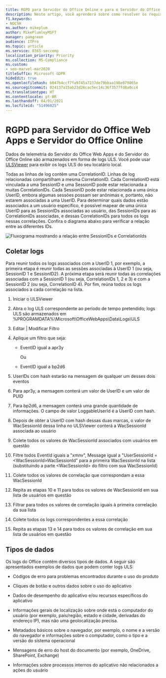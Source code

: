 ```yaml
---
title: RGPD para Servidor do Office Online e para o Servidor do Office Web Apps
description: Neste artigo, você aprenderá sobre como resolver os requisitos do RGPD para o servidor do Office Online e para o Office Web Apps.
f1.keywords:
- NOCSH
ms.author: mikeplum
author: MikePlumleyMSFT
manager: pamgreen
audience: ITPro
ms.topic: article
ms.service: O365-seccomp
localization_priority: Priority
ms.collection: MS-Compliance
ms.custom:
- seo-marvel-mar2020
titleSuffix: Microsoft GDPR
hideEdit: true
ms.openlocfilehash: b047b4ccf7fa9745a7237de79bbaa198e079865e
ms.sourcegitcommit: 024137a15ab23d26cac5ec14c36f3577fd8a0cc4
ms.translationtype: HT
ms.contentlocale: pt-BR
ms.lasthandoff: 04/01/2021
ms.locfileid: "51496025"
---
```

# <a name="gdpr-for-office-web-apps-server-and-office-online-server"></a>RGPD para Servidor do Office Web Apps e Servidor do Office Online

Dados de telemetria do Servidor do Office Web Apps e do Servidor do Office Online são armazenados em forma de logs ULS. Você pode usar [ULSViewer](https://www.microsoft.com/download/details.aspx?id=44020) para exibir os logs ULS do seu locatário local.

Todas as linhas de log contêm uma CorrelationID. Linhas de log relacionadas compartilham a mesma CorrelationID. Cada CorrelationID está vinculada a uma SessionID e uma SessionID pode estar relacionada a muitas CorrelationIDs. Cada SessionID pode estar relacionada a uma única UserID, embora algumas sessões possam ser anônimas e, portanto, não estarem associadas a uma UserID. Para determinar quais dados estão associados a um usuário específico, é possível mapear de uma única UserID para as SessionIDs associadas ao usuário, das SessionIDs para as CorrelationIDs associadas, e dessas CorrelationIDs para todos os logs nessas correlações. Confira o diagrama abaixo para verificar a relação entre as diferentes IDs.

![Fluxograma mostrando a relação entre SessionIDs e CorrelationIds](../media/gdpr-for-office-online-server-image1.jpg)

## <a name="gathering-logs"></a>Coletar logs

Para reunir todos os logs associados com a UserID 1, por exemplo, a primeira etapa é reunir todas as sessões associadas à UserID 1 (ou seja, SessionID 1 e SessionID2). A próxima etapa será reunir todas as correlações associadas com a SessionID 1 (ou seja, CorrelationIDs 1, 2 e 3) e com a SessionID 2 (ou seja, CorrelationID 4). Por fim, reúna todos os logs associados a cada correlação na lista.

1. Iniciar o ULSViewer

2. Abra o log ULS correspondente ao período de tempo pretendido; logs ULS são armazenados em %PROGRAMDATA%\\Microsoft\\OfficeWebApps\\Data\\Logs\\ULS

3. Editar | Modificar Filtro

4. Aplique um filtro que seja:

    - EventID igual a apr3y

      Ou

    - EventID igual a bp2d6

5. UserIDs com hash estarão na mensagem de qualquer um desses dois eventos

6. Para apr3y, a mensagem conterá um valor de UserID e um valor de PUID

7. Para bp2d6, a mensagem conterá uma grande quantidade de informações. O campo de valor LoggableUserId é a UserID com hash.

8. Depois de obter a UserID com hash dessas duas marcas, o valor de WacSessionId dessa linha no ULSViewer conterá a WacSessionId associada ao usuário

9. Colete todos os valores de WacSessionId associados com usuários em questão

10. Filtre todos EventId iguais a "xmnv", Message igual a "UserSessionId =\<WacSessionId\>WacSessionId" para a primeira WacSessionId na lista (substituindo a parte \<WacSessionId\> do filtro com sua WacSessionId)

11. Colete todos os valores de correlação que correspondam a essa WacSessionId

12. Repita as etapas 10 e 11 para todos os valores de WacSessionId em sua lista de usuários em questão

13. Filtrar para todos os valores de correlação iguais à primeira correlação da sua lista

14. Colete todos os logs correspondentes a essa correlação

15. Repita as etapas 13 e 14 para todos os valores de correlação em sua lista de usuários em questão

## <a name="types-of-data"></a>Tipos de dados

Os logs do Office contêm diversos tipos de dados. A seguir são apresentados exemplos de dados que podem conter logs ULS:

- Códigos de erro para problemas encontrados durante o uso do produto

- Cliques de botão e outros dados sobre o uso do aplicativo

- Dados de desempenho do aplicativo e/ou recursos específicos do aplicativo

- Informações gerais de localização sobre onde está o computador do usuário (por exemplo, país/região, estado e cidade, derivadas do endereço IP), mas não uma geolocalização precisa.

- Metadados básicos sobre o navegador, por exemplo, o nome e a versão do navegador e informações sobre o computador, como o tipo e a versão do sistema operacional

- Mensagens de erro do host do documento (por exemplo, OneDrive, SharePoint, Exchange)

- Informações sobre processos internos do aplicativo não relacionados a ações do usuário
